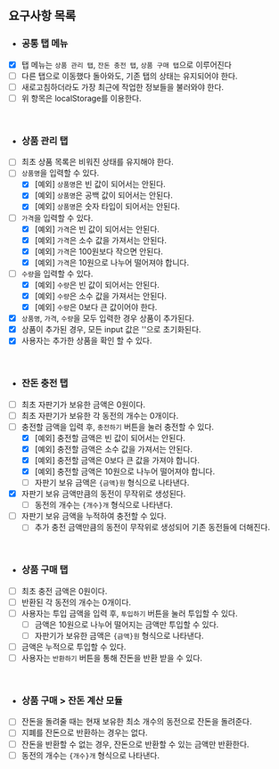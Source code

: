 ## 요구사항 목록

- ### 공통 탭 메뉴

- [x] 탭 메뉴는 `상품 관리 탭`, `잔돈 충전 탭`, `상품 구매 탭`으로 이루어진다
- [ ] 다른 탭으로 이동했다 돌아와도, 기존 탭의 상태는 유지되어야 한다.
- [ ] 새로고침하더라도 가장 최근에 작업한 정보들을 불러와야 한다.
- [ ] 위 항목은 localStorage를 이용한다.

<br/>


- ### 상품 관리 탭

- [ ] 최초 상품 목록은 비워진 상태를 유지해야 한다.
- [ ] `상품명`을 입력할 수 있다.
  - [x] [예외] `상품명`은 빈 값이 되어서는 안된다.
  - [x] [예외] `상품명`은 공백 값이 되어서는 안된다.
  - [x] [예외] `상품명`은 숫자 타입이 되어서는 안된다.
- [ ] `가격`을 입력할 수 있다.
  - [x] [예외] `가격`은 빈 값이 되어서는 안된다.
  - [x] [예외] `가격`은 소수 값을 가져서는 안된다.
  - [x] [예외] `가격`은 100원보다 작으면 안된다.
  - [x] [예외] `가격`은 10원으로 나누어 떨어져야 합니다.
- [ ] `수량`을 입력할 수 있다.
  - [x] [예외] `수량`은 빈 값이 되어서는 안된다.
  - [x] [예외] `수량`은 소수 값을 가져서는 안된다.
  - [x] [예외] `수량`은 0보다 큰 값이어야 한다.
- [x] `상품명`, `가격`, `수량`을 모두 입력한 경우 상품이 추가된다.
- [x] 상품이 추가된 경우, 모든 input 값은 ''으로 초기화된다.
- [x] 사용자는 추가한 상품을 확인 할 수 있다.

<br/>


- ### 잔돈 충전 탭

- [ ] 최초 자판기가 보유한 금액은 0원이다.
- [ ] 최초 자판기가 보유한 각 동전의 개수는 0개이다.
- [ ] 충전할 금액을 입력 후, `충전하기` 버튼을 눌러 충전할 수 있다.
  - [x] [예외] 충전할 금액은 빈 값이 되어서는 안된다.
  - [x] [예외] 충전할 금액은 소수 값을 가져서는 안된다.
  - [x] [예외] 충전할 금액은 0보다 큰 값을 가져야 합니다.
  - [x] [예외] 충전할 금액은 10원으로 나누어 떨어져야 합니다.
  - [ ] 자판기 보유 금액은 `{금액}원` 형식으로 나타낸다.
- [x] 자판기 보유 금액만큼의 동전이 무작위로 생성된다.
  - [ ] 동전의 개수는 `{개수}개` 형식으로 나타낸다.
- [ ] 자판기 보유 금액을 누적하여 충전할 수 있다. 
  - [ ] 추가 충전 금액만큼의 동전이 무작위로 생성되어 기존 동전들에 더해진다.

<br/>


- ### 상품 구매 탭

- [ ] 최초 충전 금액은 0원이다.
- [ ] 반환된 각 동전의 개수는 0개이다.
- [ ] 사용자는 투입 금액을 입력 후, `투입하기` 버튼을 눌러 투입할 수 있다.
  - [ ] 금액은 10원으로 나누어 떨어지는 금액만 투입할 수 있다.
  - [ ] 자판기가 보유한 금액은 `{금액}원` 형식으로 나타낸다. 
- [ ] 금액은 누적으로 투입할 수 있다.
- [ ] 사용자는 `반환하기` 버튼을 통해 잔돈을 반환 받을 수 있다.

<br/>


- ### 상품 구매 > 잔돈 계산 모듈

- [ ] 잔돈을 돌려줄 때는 현재 보유한 최소 개수의 동전으로 잔돈을 돌려준다.
- [ ] 지폐를 잔돈으로 반환하는 경우는 없다.
- [ ] 잔돈을 반환할 수 없는 경우, 잔돈으로 반환할 수 있는 금액만 반환한다.
- [ ] 동전의 개수는 `{개수}개` 형식으로 나타낸다.

<br/>


